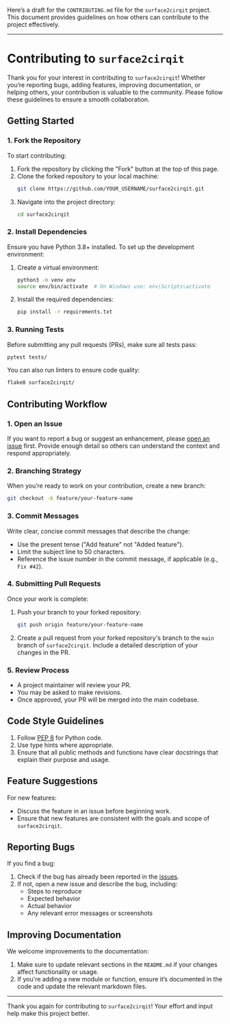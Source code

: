 Here’s a draft for the `CONTRIBUTING.md` file for the `surface2cirqit` project. This document provides guidelines on how others can contribute to the project effectively.

---

# Contributing to `surface2cirqit`

Thank you for your interest in contributing to `surface2cirqit`! Whether you’re reporting bugs, adding features, improving documentation, or helping others, your contribution is valuable to the community. Please follow these guidelines to ensure a smooth collaboration.

## Getting Started

### 1. Fork the Repository
To start contributing:
1. Fork the repository by clicking the "Fork" button at the top of this page.
2. Clone the forked repository to your local machine:
   ```bash
   git clone https://github.com/YOUR_USERNAME/surface2cirqit.git
   ```
3. Navigate into the project directory:
   ```bash
   cd surface2cirqit
   ```

### 2. Install Dependencies
Ensure you have Python 3.8+ installed. To set up the development environment:
1. Create a virtual environment:
   ```bash
   python3 -m venv env
   source env/bin/activate  # On Windows use: env\Scripts\activate
   ```
2. Install the required dependencies:
   ```bash
   pip install -r requirements.txt
   ```

### 3. Running Tests
Before submitting any pull requests (PRs), make sure all tests pass:
```bash
pytest tests/
```
You can also run linters to ensure code quality:
```bash
flake8 surface2cirqit/
```

## Contributing Workflow

### 1. Open an Issue
If you want to report a bug or suggest an enhancement, please [open an issue](https://github.com/prateekpkulkarni/surface2cirqit/issues) first. Provide enough detail so others can understand the context and respond appropriately.

### 2. Branching Strategy
When you’re ready to work on your contribution, create a new branch:
```bash
git checkout -b feature/your-feature-name
```

### 3. Commit Messages
Write clear, concise commit messages that describe the change:
- Use the present tense ("Add feature" not "Added feature").
- Limit the subject line to 50 characters.
- Reference the issue number in the commit message, if applicable (e.g., `Fix #42`).

### 4. Submitting Pull Requests
Once your work is complete:
1. Push your branch to your forked repository:
   ```bash
   git push origin feature/your-feature-name
   ```
2. Create a pull request from your forked repository's branch to the `main` branch of `surface2cirqit`. Include a detailed description of your changes in the PR.

### 5. Review Process
- A project maintainer will review your PR.
- You may be asked to make revisions.
- Once approved, your PR will be merged into the main codebase.

## Code Style Guidelines

1. Follow [PEP 8](https://pep8.org/) for Python code.
2. Use type hints where appropriate.
3. Ensure that all public methods and functions have clear docstrings that explain their purpose and usage.

## Feature Suggestions

For new features:
- Discuss the feature in an issue before beginning work.
- Ensure that new features are consistent with the goals and scope of `surface2cirqit`.

## Reporting Bugs

If you find a bug:
1. Check if the bug has already been reported in the [issues](https://github.com/prateekpkulkarni/surface2cirqit/issues).
2. If not, open a new issue and describe the bug, including:
   - Steps to reproduce
   - Expected behavior
   - Actual behavior
   - Any relevant error messages or screenshots

## Improving Documentation

We welcome improvements to the documentation:
1. Make sure to update relevant sections in the `README.md` if your changes affect functionality or usage.
2. If you're adding a new module or function, ensure it’s documented in the code and update the relevant markdown files.

---

Thank you again for contributing to `surface2cirqit`! Your effort and input help make this project better.

